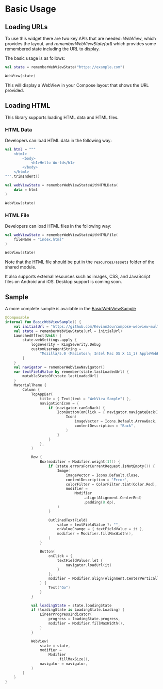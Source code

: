 # Basic Usage

## Loading URLs
To use this widget there are two key APIs that are needed: *WebView*, which provides the layout, and *rememberWebViewState(url)* which provides some remembered state including the URL to display.

The basic usage is as follows:
```kotlin
val state = rememberWebViewState("https://example.com")

WebView(state)
```
This will display a WebView in your Compose layout that shows the URL provided.


## Loading HTML

This library supports loading HTML data and HTML files.

### HTML Data
Developers can load HTML data in the following way:
```kotlin
val html = """
    <html>
        <body>
            <h1>Hello World</h1>
        </body>
    </html>
""".trimIndent()

val webViewState = rememberWebViewStateWithHTMLData(
    data = html
)

WebView(state)
```

### HTML File
Developers can load HTML files in the following way:
```kotlin
val webViewState = rememberWebViewStateWithHTMLFile(
    fileName = "index.html"
)

WebView(state)
```
Note that the HTML file should be put in the `resources/assets` folder of the shared module.

It also supports external resources such as images, CSS, and JavaScript files on Android and iOS. Desktop support is coming soon.


## Sample
A more complete sample is available in the [BasicWebViewSample](https://github.com/KevinnZou/compose-webview-multiplatform/blob/main/sample/shared/src/commonMain/kotlin/com/kevinnzou/sample/BasicWebViewSample.kt)

```kotlin
@Composable
internal fun BasicWebViewSample() {
    val initialUrl = "https://github.com/KevinnZou/compose-webview-multiplatform"
    val state = rememberWebViewState(url = initialUrl)
    LaunchedEffect(Unit) {
        state.webSettings.apply {
            logSeverity = KLogSeverity.Debug
            customUserAgentString =
                "Mozilla/5.0 (Macintosh; Intel Mac OS X 11_1) AppleWebKit/625.20 (KHTML, like Gecko) Version/14.3.43 Safari/625.20"
        }
    }
    val navigator = rememberWebViewNavigator()
    var textFieldValue by remember(state.lastLoadedUrl) {
        mutableStateOf(state.lastLoadedUrl)
    }
    MaterialTheme {
        Column {
            TopAppBar(
                title = { Text(text = "WebView Sample") },
                navigationIcon = {
                    if (navigator.canGoBack) {
                        IconButton(onClick = { navigator.navigateBack() }) {
                            Icon(
                                imageVector = Icons.Default.ArrowBack,
                                contentDescription = "Back",
                            )
                        }
                    }
                },
            )

            Row {
                Box(modifier = Modifier.weight(1f)) {
                    if (state.errorsForCurrentRequest.isNotEmpty()) {
                        Image(
                            imageVector = Icons.Default.Close,
                            contentDescription = "Error",
                            colorFilter = ColorFilter.tint(Color.Red),
                            modifier =
                                Modifier
                                    .align(Alignment.CenterEnd)
                                    .padding(8.dp),
                        )
                    }

                    OutlinedTextField(
                        value = textFieldValue ?: "",
                        onValueChange = { textFieldValue = it },
                        modifier = Modifier.fillMaxWidth(),
                    )
                }

                Button(
                    onClick = {
                        textFieldValue?.let {
                            navigator.loadUrl(it)
                        }
                    },
                    modifier = Modifier.align(Alignment.CenterVertically),
                ) {
                    Text("Go")
                }
            }

            val loadingState = state.loadingState
            if (loadingState is LoadingState.Loading) {
                LinearProgressIndicator(
                    progress = loadingState.progress,
                    modifier = Modifier.fillMaxWidth(),
                )
            }

            WebView(
                state = state,
                modifier =
                    Modifier
                        .fillMaxSize(),
                navigator = navigator,
            )
        }
    }
}
```